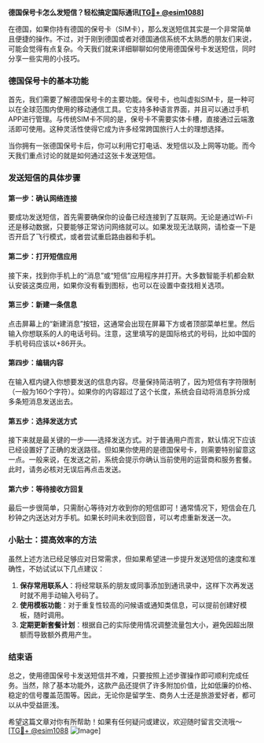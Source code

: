 **德国保号卡怎么发短信？轻松搞定国际通讯[[TG💪+ @esim1088](https://t.me/s/esim1088)]**

在德国，如果你持有德国的保号卡（SIM卡），那么发送短信其实是一个非常简单且便捷的操作。不过，对于刚到德国或者对德国通信系统不太熟悉的朋友们来说，可能会觉得有点复杂。今天我们就来详细聊聊如何使用德国保号卡发送短信，同时分享一些实用的小技巧。

### 德国保号卡的基本功能

首先，我们需要了解德国保号卡的主要功能。保号卡，也叫虚拟SIM卡，是一种可以在全球范围内使用的移动通信工具。它支持多种语言界面，并且可以通过手机APP进行管理。与传统SIM卡不同的是，保号卡不需要实体卡槽，直接通过云端激活即可使用。这种灵活性使得它成为许多经常跨国旅行人士的理想选择。

当你拥有一张德国保号卡后，你可以利用它打电话、发短信以及上网等功能。而今天我们重点讨论的就是如何通过这张卡发送短信。

### 发送短信的具体步骤

#### 第一步：确认网络连接

要成功发送短信，首先需要确保你的设备已经连接到了互联网。无论是通过Wi-Fi还是移动数据，只要能够正常访问网络就可以。如果发现无法联网，请检查一下是否开启了飞行模式，或者尝试重启路由器和手机。

#### 第二步：打开短信应用

接下来，找到你手机上的“消息”或“短信”应用程序并打开。大多数智能手机都会默认安装这类应用，如果你没有看到图标，也可以在设置中查找相关选项。

#### 第三步：新建一条信息

点击屏幕上的“新建消息”按钮，这通常会出现在屏幕下方或者顶部菜单栏里。然后输入你想联系的人的电话号码。注意，这里填写的是国际格式的号码，比如中国的手机号码应该以+86开头。

#### 第四步：编辑内容

在输入框内键入你想要发送的信息内容。尽量保持简洁明了，因为短信有字符限制（一般为160个字符）。如果你的内容超过了这个长度，系统会自动将消息拆分成多条短消息发送出去。

#### 第五步：选择发送方式

接下来就是最关键的一步——选择发送方式。对于普通用户而言，默认情况下应该已经设置好了正确的发送路径。但如果你使用的是德国保号卡，则需要特别留意这一点。一般来说，在发送之前，系统会提示你确认当前使用的运营商和服务套餐。此时，请务必核对无误后再点击发送。

#### 第六步：等待接收方回复

最后一步很简单，只需耐心等待对方收到你的短信即可！通常情况下，短信会在几秒钟之内送达对方手机。如果长时间未收到回音，可以考虑重新发送一次。

### 小贴士：提高效率的方法

虽然上述方法已经足够应对日常需求，但如果希望进一步提升发送短信的速度和准确性，不妨试试以下几点建议：

1. **保存常用联系人**：将经常联系的朋友或同事添加到通讯录中，这样下次再发送时就不用手动输入号码了。
2. **使用模板功能**：对于重复性较高的问候语或通知类信息，可以提前创建好模板，随时调用。
3. **定期更新套餐计划**：根据自己的实际使用情况调整流量包大小，避免因超出限额而导致额外费用产生。

### 结束语

总之，使用德国保号卡发送短信并不难，只要按照上述步骤操作即可顺利完成任务。当然，除了基本功能外，这款产品还提供了许多附加价值，比如低廉的价格、稳定的信号覆盖范围等。因此，无论你是留学生、商务人士还是旅游爱好者，都可以从中受益匪浅。

希望这篇文章对你有所帮助！如果有任何疑问或建议，欢迎随时留言交流哦～ [[TG💪+ @esim1088](https://t.me/s/esim1088) ![Image](https://i.postimg.cc/4NQfJmqS/Snipaste-2025-05-13-00-14-12.png)]